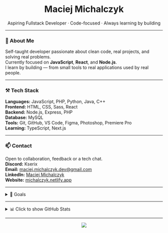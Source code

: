 <h1 align="center">Maciej Michalczyk</h1>
<p align="center">
  Aspiring Fullstack Developer · Code-focused · Always learning by building
</p>

---

### 🧭 About Me

Self-taught developer passionate about clean code, real projects, and solving real problems.  
Currently focused on **JavaScript**, **React**, and **Node.js**.  
I learn by building — from small tools to real applications used by real people.

---

### ⚒️ Tech Stack

**Languages:** JavaScript, PHP, Python, Java, C++  
**Frontend:** HTML, CSS, Sass, React  
**Backend:** Node.js, Express, PHP  
**Database:** MySQL  
**Tools:** Git, GitHub, VS Code, Figma, Photoshop, Premiere Pro  
**Learning:** TypeScript, Next.js

---

### 📫 Contact

Open to collaboration, feedback or a tech chat.  
**Discord:** Kserix  
**Email:** maciej.michalczyk.dev@gmail.com  
**LinkedIn:** [Maciej Michalczyk](https://www.linkedin.com/in/maciej-michalczyk/)  
**Website:** [michalczyk.netlify.app](https://michalczyk.netlify.app)

---

<details>
  <summary>🎯 Goals</summary>

  <br/>

  - Get accepted into Computer Science at AGH University  
  - Land my first job or internship as a developer  
  - Expand my portfolio with meaningful, fullstack projects  
  - Stay consistent and enjoy the process

</details>

---


<details>
  <summary>📊 Click to show GitHub Stats</summary>

  <br/>


![Anurag's GitHub stats](https://github-readme-stats.vercel.app/api?username=MaciejMi&show_icons=true&theme=dark)<br/>
![](https://github-readme-streak-stats.herokuapp.com/?user=MaciejMi&theme=dark&hide_border=false)<br/>
![](https://github-readme-stats.vercel.app/api/top-langs/?username=MaciejMi&theme=dark&hide_border=false&include_all_commits=true&count_private=true&layout=compact)
  
</details>

---

<p align="center">
  <img src="https://komarev.com/ghpvc/?username=MaciejMi&label=Profile%20views&color=0e75b6&style=flat" />
</p>
